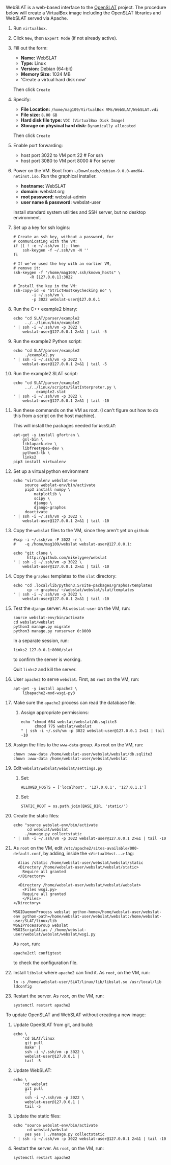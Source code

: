 WebSLAT is a web-based interface to the [OpenSLAT](http://github.com/mikelygee/SLAT) project. The procedure below
will create a VirtualBox image including the OpenSLAT libraries and WebSLAT
served via Apache.

1.  Run `virtualbox`.
2.  Click `New`, then `Expert Mode` (if not already active).
3.  Fill out the form:
    
    -   **Name:** WebSLAT
    -   **Type:** Linux
    -   **Version:** Debian (64-bit)
    -   **Memory Size:** 1024 MB
    -   'Create a virtual hard disk now'
    
    Then click `Create`
4.  Specify:
    
    -   **File Location:** `/home/mag109/VirtualBox VMs/WebSLAT/WebSLAT.vdi`
    -   **File size:** `8.00 GB`
    -   **Hard disk file type:** `VDI (VirtualBox Disk Image)`
    -   **Storage on physical hard disk:** `Dynamically allocated`
    
    Then click `Create`
5.  Enable port forwarding:
    -   host port 3022 to VM port 22    # For ssh
    -   host port 3080 to VM port 8000  # For server
6.  Power on the VM. Boot from `~/Downloads/debian-9.0.0-amd64-netinst.iso`. Run
    the graphical installer.
    
    -   **hostname:** WebSLAT
    -   **domain:** webslat.org
    -   **root password:** webslat-admin
    -   **user name & password:** webslat-user
    
    Install standard system utilities and SSH server, but no desktop environment.
7.  Set up a key for ssh logins:
    
        # Create an ssh key, without a password, for 
        # communicating with the VM:
        if [[ ! -e ~/.ssh/vm ]]; then
            ssh-keygen -f ~/.ssh/vm -N ''
        fi
        
        # If we've used the key with an earlier VM,
        # remove it:
        ssh-keygen -f "/home/mag109/.ssh/known_hosts" \
        	   -R [127.0.0.1]:3022
        
        # Install the key in the VM:
        ssh-copy-id -o "StrictHostKeyChecking no" \
        	    -i ~/.ssh/vm \
        	    -p 3022 webslat-user@127.0.0.1

1.  Run the C++ example2 binary:
    
        echo "cd SLAT/parser/example2
        	 ../../linux/bin/example2
        " | ssh -i ~/.ssh/vm -p 3022 \
        	webslat-user@127.0.0.1 2>&1 | tail -5
2.  Run the example2 Python script:
    
        echo "cd SLAT/parser/example2
        	 ./example2.py
        " | ssh -i ~/.ssh/vm -p 3022 \
        	webslat-user@127.0.0.1 2>&1 | tail -5

1.  Run the example2 SLAT script:
    
        echo "cd SLAT/parser/example2
        	 ../../linux/scripts/SlatInterpreter.py \
        	      example2.slat
        " | ssh -i ~/.ssh/vm -p 3022 \
        	webslat-user@127.0.0.1 2>&1 | tail -10

2.  Run these commands on the VM as root. (I can't figure out how to do this from
    a script on the host machine).
    
    This will install the packages needed for `WebSLAT`:
    
        apt-get -y install gfortran \
        	gsl-bin \
        	liblapack-dev \
        	libfreetype6-dev \
        	python3-tk \
        	links2
        pip3 install virtualenv
3.  Set up a virtual python environment
    
        echo "virtualenv webslat-env
        	 source webslat-env/bin/activate
        	 pip3 install numpy \
        	     matplotlib \
        	     scipy \
        	     django \
        	     django-graphos
        	 deactivate
        " | ssh -i ~/.ssh/vm -p 3022 \
        	webslat-user@127.0.0.1 2>&1 | tail -10

1.  Copy the `webslat` files to the VM, since they aren't yet on `github`:
    
        #scp -i ~/.ssh/vm -P 3022 -r \
        #    -q /home/mag109/webslat webslat-user@127.0.0.1: 
    
        echo "git clone \
        	  http://github.com/mikelygee/webslat
        " | ssh -i ~/.ssh/vm -p 3022 \
        	webslat-user@127.0.0.1 2>&1 | tail -10
2.  Copy the `graphos` templates to the `slat` directory:
    
        echo "cd .local/lib/python3.5/site-packages/graphos/templates
              cp -r graphos/ ~/webslat/webslat/slat/templates
        " | ssh -i ~/.ssh/vm -p 3022 \
        	webslat-user@127.0.0.1 2>&1 | tail -10

1.  Test the `django` server:
    As `webslat-user` on the VM, run:
    
        source webslat-env/bin/activate
        cd webslat/webslat
        python3 manage.py migrate
        python3 manage.py runserver 0:8000
    
    In a separate session, run:
    
        links2 127.0.0.1:8000/slat
    
    to confirm the server is working.
    
    Quit `links2` and kill the server.
2.  User `apache2` to serve `webslat`. First, as `root` on the VM, run:
    
        apt-get -y install apache2 \
            libapache2-mod-wsgi-py3
3.  Make sure the `apache2` process can read the database file.
    1.  Assign appropriate permissions:
        
            echo "chmod 664 webslat/webslat/db.sqlite3
                  chmod 775 webslat/webslat
            " | ssh -i ~/.ssh/vm -p 3022 webslat-user@127.0.0.1 2>&1 | tail -10

1.  Assign the files to the `www-data` group. As root on the VM, run:
    
        chown :www-data /home/webslat-user/webslat/webslat/db.sqlite3
        chown :www-data /home/webslat-user/webslat/webslat

1.  Edit `webslat/webslat/webslat/settings.py`
    1.  Set:
        
            ALLOWED_HOSTS = ['localhost', '127.0.0.1', '127.0.1.1']
    2.  Set:
        
            STATIC_ROOT = os.path.join(BASE_DIR, 'static/')
2.  Create the static files:
    
        echo "source webslat-env/bin/activate
              cd webslat/webslat
             ./manage.py collectstatic
        " | ssh -i ~/.ssh/vm -p 3022 webslat-user@127.0.0.1 2>&1 | tail -10

3.  As `root` on the VM, edit `/etc/apache2/sites-available/000-default.conf`, by
    adding, inside the `<VirtualHost...>` tag:
    
          Alias /static /home/webslat-user/webslat/webslat/static
          <Directory /home/webslat-user/webslat/webslat/static>
            Require all granted
          </Directory>
        
          <Directory /home/webslat-user/webslat/webslat/webslat>
            <Files wsgi.py>
        	Require all granted
            </Files>
        </Directory>
        
        WSGIDaemonProcess webslat python-home=/home/webslat-user/webslat-env python-path=/home/webslat-user/webslat/webslat:/home/webslat-user/SLAT/linux/lib
        WSGIProcessGroup webslat
        WSGIScriptAlias / /home/webslat-user/webslat/webslat/webslat/wsgi.py
    
    As `root`, run:
    
        apache2ctl configtest
    
    to check the configuration file.
4.  Install `libslat` where `apache2` can find it. As `root`, on the VM, run:
    
        ln -s /home/webslat-user/SLAT/linux/lib/libslat.so /usr/local/lib
        ldconfig
5.  Restart the server. As `root`, on the VM, run:
    
        systemctl restart apache2

To update OpenSLAT and WebSLAT without creating a new image:

1.  Update OpenSLAT from git, and build:
    
        echo \
            'cd SLAT/linux
             git pull
             make' |
             ssh -i ~/.ssh/vm -p 3022 \
        	 webslat-user@127.0.0.1 |
             tail -5
2.  Update WebSLAT:
    
        echo \
            'cd webslat
             git pull
             ' |
             ssh -i ~/.ssh/vm -p 3022 \
        	 webslat-user@127.0.0.1 |
             tail -5
3.  Update the static files:
    
        echo "source webslat-env/bin/activate
              cd webslat/webslat
             yes yes | ./manage.py collectstatic
        " | ssh -i ~/.ssh/vm -p 3022 webslat-user@127.0.0.1 2>&1 | tail -10
4.  Restart the server. As `root`, on the VM, run:
    
        systemctl restart apache2

